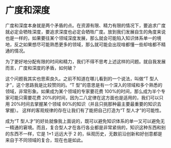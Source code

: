 # 广度和深度

广度和深度本身就是两个矛盾的点。在资源有限、精力有限的情况下，要追求广度就必定会牺牲深度，要追求深度也必定会牺牲广度。放到我们发展自生的角度来说也是一样的，如果要往某个领域深度发展，那么就会可能陷入知识体系单一的境地，反之如果想尽可能熟悉更多的领域，那么就可能会出现啥都懂一些却啥都不精通的情况。

为了更好地分配有限的时间和精力，我们不得不思考上述这样的问题。就自我发展而言，广度和深度的矛盾，如何破？

这个问题我其实也思索良久。之前不知道在哪儿看到的一个说法，叫做“T 型人才”，这个思路我是比较赞同的。“T 型”的意思是有一个深入的领域和多个熟悉的领域，非常形象。如果成为某个领域的专家要花费 100%的时间，那么成为半个专家可能只需要花费 20%的时间，因为二八定律在这方面也是适用的，我们可以只用 20%时间去掌握某个领域 80%的知识（并且只挑那种最主要最重要的知识去掌握）。 这样的客观规律的存在让我们有了能把自己打造为“T 型人才”的可能性。

成为“T 型人才”的好处就像我上面说的，既可以避免知识体系的单一又可以避免无一精通的窘境。而且，复合型人才在各行各业都是非常紧俏的，知识这种东西和别的东西不一样，它是 1+1 远远大于 2 的，纵观历史，无数前沿创新和好创意都是来自于不同领域的复合，现在也是如此。
